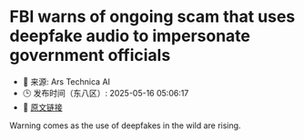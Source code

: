 # FBI warns of ongoing scam that uses deepfake audio to impersonate government officials
- 📅 来源: Ars Technica AI
- 🕒 发布时间（东八区）: 2025-05-16 05:06:17
- 🔗 [原文链接](https://arstechnica.com/security/2025/05/fbi-warns-of-ongoing-scam-that-uses-deepfake-audio-to-impersonate-government-officials/)

Warning comes as the use of deepfakes in the wild are rising.